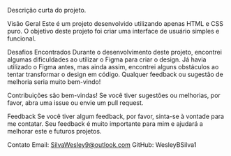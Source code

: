 Descrição curta do projeto.

Visão Geral
Este é um projeto desenvolvido utilizando apenas HTML e CSS puro. O objetivo deste projeto foi criar uma interface de usuário simples e funcional.

Desafios Encontrados
Durante o desenvolvimento deste projeto, encontrei algumas dificuldades ao utilizar o Figma para criar o design. Já havia utilizado o Figma antes, mas ainda assim, encontrei alguns obstáculos ao tentar transformar o design em código. Qualquer feedback ou sugestão de melhoria seria muito bem-vindo!

Contribuições são bem-vindas! Se você tiver sugestões ou melhorias, por favor, abra uma issue ou envie um pull request.

Feedback
Se você tiver algum feedback, por favor, sinta-se à vontade para me contatar. Seu feedback é muito importante para mim e ajudará a melhorar este e futuros projetos.

Contato
Email: SilvaWesley9@outlook.com
GitHub: WesleyBSilva1
